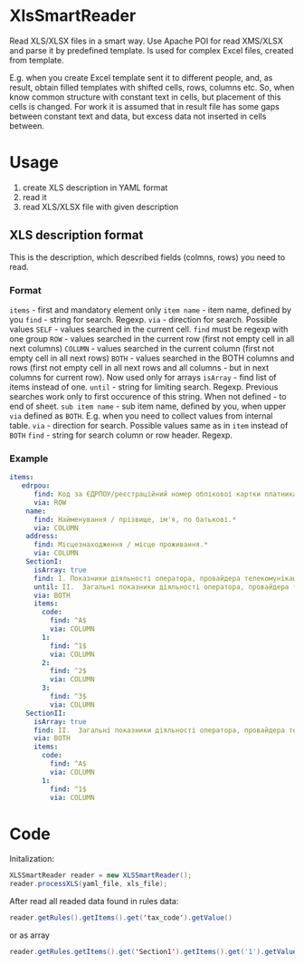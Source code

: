 # XlsSmartReader

Read XLS/XLSX files in a smart way. Use Apache POI for read XMS/XLSX and parse it by predefined template.
Is used for complex Excel files, created from template.

E.g. when you create Excel template sent it to different people, and, as result, obtain filled templates with shifted cells, rows, columns etc. 
So, when know common structure with constant text in cells, but placement of this cells is changed.
For work it is assumed that in result file has some gaps between constant text and data, but excess data not inserted in cells between.

# Usage

1. create XLS description in YAML format
2. read it
3. read XLS/XLSX file with given description

## XLS description format
This is the description, which described fields (colmns, rows) you need to read.

### Format
`items` - first and mandatory element only 
  `item name` - item name, defined by you
    `find` - string for search. Regexp.
    `via` - direction for search. Possible values
      `SELF` - values searched in the current cell. `find` must be regexp with one group
      `ROW` - values searched in the current row (first not empty cell in all next columns)
      `COLUMN` - values searched in the current column (first not empty cell in all next rows)
      `BOTH` - values searched in the BOTH columns and rows (first not empty cell in all next rows and all columns - but in next columns for current row). Now used only for arrays
    `isArray` - find list of items instead of one.
    `until` - string for limiting search. Regexp. Previous searches work only to first occurence of this string. When not defined - to end of sheet.
      `sub item name` - sub item name, defined by you, when upper `via` defined as `BOTH`. E.g. when you need to collect values from internal table.
        `via` - direction for search. Possible values same as in `item` instead of `BOTH`
        `find` - string for search column or row header. Regexp.

### Example
```YAML
items:
   edrpou:
      find: Код за ЄДРПОУ/реєстраційний номер облікової картки платника податків(.*)
      via: ROW
    name:
      find: Найменування / прізвище, ім'я, по батькові.*
      via: COLUMN
    address:
      find: Місцезнаходження / місце проживання.*
      via: COLUMN
    SectionI:
      isArray: true
      find: І. Показники діяльності оператора, провайдера телекомунікацій
      until: ІІ.  Загальні показники діяльності оператора, провайдера телекомунікацій
      via: BOTH
      items:
        code:
          find: ^А$
          via: COLUMN
        1:
          find: ^1$
          via: COLUMN
        2:
          find: ^2$
          via: COLUMN
        3:
          find: ^3$
          via: COLUMN
    SectionII:
      isArray: true
      find: ІІ.  Загальні показники діяльності оператора, провайдера телекомунікацій
      via: BOTH
      items:
        code:
          find: ^А$
          via: COLUMN
        1:
          find: ^1$
          via: COLUMN
```
# Code
Initalization:
```java
XLSSmartReader reader = new XLSSmartReader();
reader.processXLS(yaml_file, xls_file);
```

After read all readed data found in rules data:
```java
reader.getRules().getItems().get('tax_code').getValue()
```
or as array
```java
reader.getRules.getItems().get('Section1').getItems().get('1').getValues()
````
